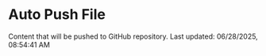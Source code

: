 # Auto Push File

Content that will be pushed to GitHub repository.
Last updated: 06/28/2025, 08:54:41 AM